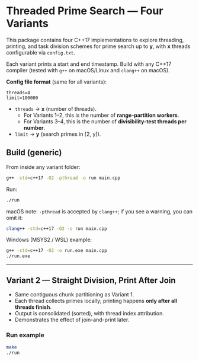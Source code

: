 
# Threaded Prime Search — Four Variants

This package contains four C++17 implementations to explore threading, printing, and task division schemes for prime search up to **y**, with **x** threads configurable via `config.txt`.

Each variant prints a start and end timestamp. Build with any C++17 compiler (tested with `g++` on macOS/Linux and `clang++` on macOS).

**Config file format** (same for all variants):
```
threads=4
limit=100000
```

- `threads` → **x** (number of threads).
  - For Variants 1–2, this is the number of **range-partition workers**.
  - For Variants 3–4, this is the number of **divisibility-test threads per number**.
- `limit` → **y** (search primes in [2, y]).

## Build (generic)

From inside any variant folder:
```bash
g++ -std=c++17 -O2 -pthread -o run main.cpp
```

Run:
```bash
./run
```

macOS note: `-pthread` is accepted by `clang++`; if you see a warning, you can omit it:
```bash
clang++ -std=c++17 -O2 -o run main.cpp
```

Windows (MSYS2 / WSL) example:
```bash
g++ -std=c++17 -O2 -o run.exe main.cpp
./run.exe
```

---

## Variant 2 — Straight Division, Print After Join

- Same contiguous chunk partitioning as Variant 1.
- Each thread collects primes locally; printing happens **only after all threads finish**.
- Output is consolidated (sorted), with thread index attribution.
- Demonstrates the effect of join-and-print later.

### Run example
```bash
make
./run
```
